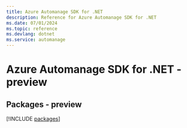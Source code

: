```yaml
---
title: Azure Automanage SDK for .NET
description: Reference for Azure Automanage SDK for .NET
ms.date: 07/01/2024
ms.topic: reference
ms.devlang: dotnet
ms.service: automanage
---
```

# Azure Automanage SDK for .NET - preview
## Packages - preview
[!INCLUDE [packages](automanage-index.md)]